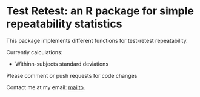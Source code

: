 # Test Retest: an R package for simple repeatability statistics

This package implements different functions for test-retest repeatability.

Currently calculations:
* Withinn-subjects standard deviations

Please comment or push requests for code changes

Contact me at my email: [mailto](mailto:giorgiomaria.agazzi@gmail.com).